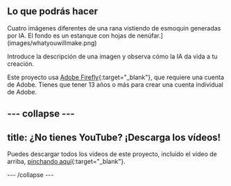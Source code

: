 ## Lo que podrás hacer

Cuatro imágenes diferentes de una rana vistiendo de esmoquin generadas por IA. El fondo es un estanque con hojas de nenúfar.](images/whatyouwillmake.png)

Introduce la descripción de una imagen y observa cómo la IA da vida a tu creación.

Este proyecto usa [Adobe Firefly](https://firefly.adobe.com/){:target="_blank"}, que requiere una cuenta de Adobe. Tienes que tener 13 años o más para crear una cuenta individual de Adobe.

## --- collapse ---

## title: ¿No tienes YouTube? ¡Descarga los vídeos!

Puedes descargar todos los vídeos de este proyecto, incluido el vídeo de arriba, [pinchando aquí](https://rpf.io/p/en/ai-image-go){:target="_blank"}.

\--- /collapse ---